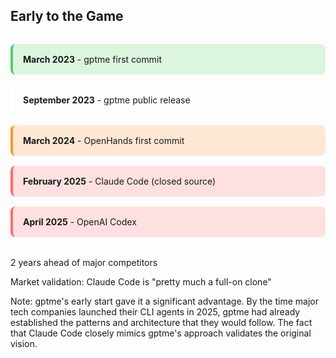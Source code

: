 ## Early to the Game

<div style="display: flex; flex-direction: column; gap: 1rem; margin: 2rem 0;">
  <div class="fragment" style="background: rgba(81, 207, 102, 0.2); padding: 1rem; border-radius: 8px; border-left: 4px solid #51cf66;">
    <strong>March 2023</strong> - gptme first commit
  </div>
  <div class="fragment" style="background: rgba(255, 255, 255, 0.1); padding: 1rem; border-radius: 8px; border-left: 4px solid #fff;">
    <strong>September 2023</strong> - gptme public release
  </div>
  <div class="fragment" style="background: rgba(255, 146, 43, 0.2); padding: 1rem; border-radius: 8px; border-left: 4px solid #ff922b;">
    <strong>March 2024</strong> - OpenHands first commit
  </div>
  <div class="fragment" style="background: rgba(255, 107, 107, 0.2); padding: 1rem; border-radius: 8px; border-left: 4px solid #ff6b6b;">
    <strong>February 2025</strong> - Claude Code (closed source)
  </div>
  <div class="fragment" style="background: rgba(255, 107, 107, 0.2); padding: 1rem; border-radius: 8px; border-left: 4px solid #ff6b6b;">
    <strong>April 2025</strong> - OpenAI Codex
  </div>
</div>

2 years ahead of major competitors <!-- .element: class="fragment" -->

Market validation: Claude Code is "pretty much a full-on clone" <!-- .element: class="fragment" -->

Note: gptme's early start gave it a significant advantage. By the time major tech companies launched their CLI agents in 2025, gptme had already established the patterns and architecture that they would follow. The fact that Claude Code closely mimics gptme's approach validates the original vision.

